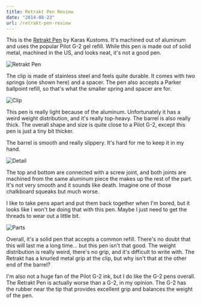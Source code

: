 ```yaml
---
title: Retrakt Pen Review
date: "2014-08-23"
url: /retrakt-pen-review
---
```



This is the [Retrakt Pen](http://karaskustoms.com/pens/retrakt.html) by Karas Kustoms.
It's machined out of aluminum and uses the popular Pilot G-2 gel refill. While this
pen is made out of solid metal, machined in the US, and looks neat, it's not a
good pen.

![Retrakt Pen](http://static.misfra.me/images/posts/retrakt-pen-review/full.jpg)

The clip is made of stainless steel and feels quite durable. It comes with two springs
(one shown here) and a spacer. The pen also accepts a Parker ballpoint refill,
so that's what the smaller spring and spacer are for.

![Clip](http://static.misfra.me/images/posts/retrakt-pen-review/clip.jpg)

This pen is really light because of the aluminum. Unfortunately it has a weird
weight distribution, and it's really top-heavy. The barrel is also really thick.
The overall shape and size is quite close to a Pilot G-2, except this pen is just a
tiny bit thicker.

The barrel is smooth and really slippery. It's hard for me to keep it in my hand.

![Detail](http://static.misfra.me/images/posts/retrakt-pen-review/detail.jpg)

The top and bottom are connected with a screw joint, and both joints are machined
from the same aluminum piece the makes up the rest of the part. It's not very smooth
and it sounds like death. Imagine one of those chalkboard squeaks but much worse.

I like to take pens apart and put them back together when I'm bored, but it looks
like I won't be doing that with this pen. Maybe I just need to get the threads to
wear out a little bit.

![Parts](http://static.misfra.me/images/posts/retrakt-pen-review/parts.jpg)

Overall, it's a solid pen that accepts a common refill. There's no doubt that this
will last me a long time... but this pen isn't that good. The weight distribution
is really weird, there's no grip, and it's difficult to write with. The Retrakt
has a knurled metal grip at the clip, but why isn't that at the other end of the
barrel?

I'm also not a huge fan of the Pilot G-2 ink, but I do like the G-2 pens overall.
The Retrakt Pen is actually worse than a G-2, in my opinion. The G-2 has the rubber
near the tip that provides excellent grip and balances the weight of the pen.
